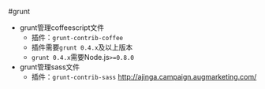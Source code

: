 #grunt
+ grunt管理coffeescript文件
    * 插件：`grunt-contrib-coffee`
    * 插件需要`grunt 0.4.x`及以上版本
    * `grunt 0.4.x`需要Node.js`>=0.8.0`
+ grunt管理sass文件
    * 插件：`grunt-contrib-sass`
    http://ajinga.campaign.augmarketing.com/